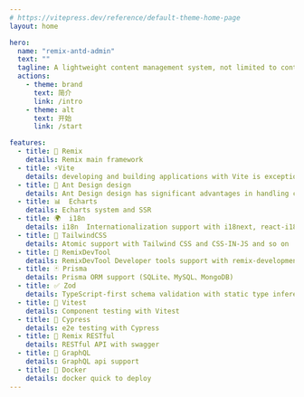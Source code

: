 ```yaml
---
# https://vitepress.dev/reference/default-theme-home-page
layout: home

hero:
  name: "remix-antd-admin"
  text: ""
  tagline: A lightweight content management system, not limited to content management.
  actions:
    - theme: brand
      text: 简介
      link: /intro
    - theme: alt
      text: 开始
      link: /start

features:
  - title: 🌟 Remix
    details: Remix main framework
  - title: ⚡️Vite
    details: developing and building applications with Vite is exceptionally fast.
  - title: 🏰 Ant Design design
    details: Ant Design design has significant advantages in handling complex calculations
  - title: 📊  Echarts
    details: Echarts system and SSR
  - title: 🌍  i18n
    details: i18n  Internationalization support with i18next, react-i18next, and remix-i18next
  - title: 🌈 TailwindCSS
    details: Atomic support with Tailwind CSS and CSS-IN-JS and so on
  - title: 🧰 RemixDevTool
    details: RemixDevTool Developer tools support with remix-development-tools
  - title: 🃏 Prisma
    details: Prisma ORM support (SQLite、MySQL、MongoDB)
  - title: ✅ Zod
    details: TypeScript-first schema validation with static type inference
  - title: 🧪 Vitest
    details: Component testing with Vitest
  - title: 🐸 Cypress
    details: e2e testing with Cypress
  - title: 🎯 Remix RESTful
    details: RESTful API with swagger
  - title: 🍭 GraphQL
    details: GraphQL api support
  - title: 🐳 Docker
    details: docker quick to deploy
---
```


